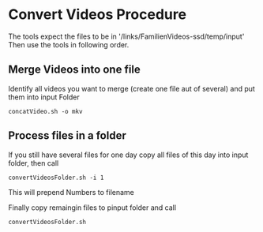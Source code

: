 # Convert Videos Procedure

The tools expect the files to be in '/links/FamilienVideos-ssd/temp/input'
Then use the tools in following order.

## Merge Videos into one file
Identify all videos you want to merge (create one file aut of several) and put them into input Folder
```
concatVideo.sh -o mkv
```

## Process files in a folder
If you still have several files for one day copy all files of this day into input folder, then call
```
convertVideosFolder.sh -i 1
```
This will prepend Numbers to filename 

Finally copy remaingin files to pinput folder and call
```
convertVideosFolder.sh
```



